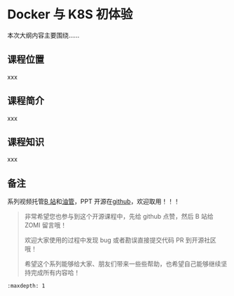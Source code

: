 <!--Copyright © ZOMI 适用于[License](https://github.com/chenzomi12/AIInfra)版权许可-->

# Docker 与 K8S 初体验

本次大纲内容主要围绕......

## 课程位置

xxx

## 课程简介

xxx

## 课程知识

xxx

## 备注

系列视频托管[B 站](https://space.bilibili.com/517221395)和[油管](https://www.youtube.com/@ZOMI666/playlists)，PPT 开源在[github](https://github.com/chenzomi12/AIInfra)，欢迎取用！！！

> 非常希望您也参与到这个开源课程中，先给 github 点赞，然后 B 站给 ZOMI 留言哦！
>
> 欢迎大家使用的过程中发现 bug 或者勘误直接提交代码 PR 到开源社区哦！
>
> 希望这个系列能够给大家、朋友们带来一些些帮助，也希望自己能够继续坚持完成所有内容哈！

```{toctree}
:maxdepth: 1

```